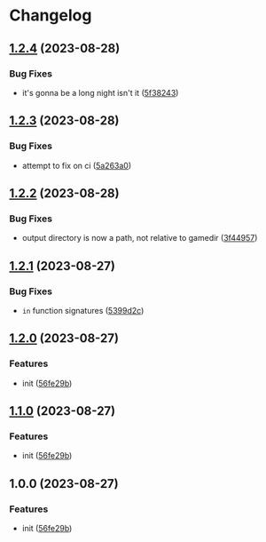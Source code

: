 # Changelog

## [1.2.4](https://github.com/beat-forge/GenericStripper/compare/v1.2.3...v1.2.4) (2023-08-28)


### Bug Fixes

* it's gonna be a long night isn't it ([5f38243](https://github.com/beat-forge/GenericStripper/commit/5f382430703a889322627a9ff84d92f13746a579))

## [1.2.3](https://github.com/beat-forge/GenericStripper/compare/v1.2.2...v1.2.3) (2023-08-28)


### Bug Fixes

* attempt to fix on ci ([5a263a0](https://github.com/beat-forge/GenericStripper/commit/5a263a0a5faf9dba3222629e21ddbcfbee5e8d5f))

## [1.2.2](https://github.com/beat-forge/GenericStripper/compare/v1.2.1...v1.2.2) (2023-08-28)


### Bug Fixes

* output directory is now a path, not relative to gamedir ([3f44957](https://github.com/beat-forge/GenericStripper/commit/3f44957d14dadda9ba4f6cedd9a59d71d05bd8b7))

## [1.2.1](https://github.com/beat-forge/generic-stripper/compare/v1.2.0...v1.2.1) (2023-08-27)


### Bug Fixes

* `in` function signatures ([5399d2c](https://github.com/beat-forge/generic-stripper/commit/5399d2c0fa5b44d35b68bb348170e9ba608b1ecd))

## [1.2.0](https://github.com/beat-forge/generic-stripper/compare/v1.1.0...v1.2.0) (2023-08-27)


### Features

* init ([56fe29b](https://github.com/beat-forge/generic-stripper/commit/56fe29b0b02fa46c9bf38742d647e745efa4c4f8))

## [1.1.0](https://github.com/beat-forge/generic-stripper/compare/v1.0.0...v1.1.0) (2023-08-27)


### Features

* init ([56fe29b](https://github.com/beat-forge/generic-stripper/commit/56fe29b0b02fa46c9bf38742d647e745efa4c4f8))

## 1.0.0 (2023-08-27)


### Features

* init ([56fe29b](https://github.com/beat-forge/generic-stripper/commit/56fe29b0b02fa46c9bf38742d647e745efa4c4f8))
